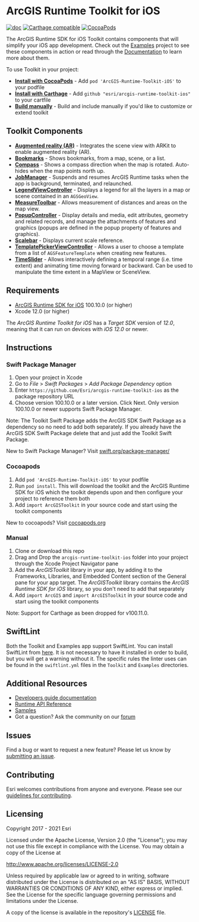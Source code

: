 # ArcGIS Runtime Toolkit for iOS

[![doc](https://img.shields.io/badge/Doc-purple)](Documentation) [![Carthage compatible](https://img.shields.io/badge/Carthage-compatible-4BC51D.svg?style=flat)](https://github.com/Carthage/Carthage) [![CocoaPods](https://img.shields.io/cocoapods/v/ArcGIS-Runtime-Toolkit-iOS)](https://cocoapods.org/)

The ArcGIS Runtime SDK for iOS Toolkit contains components that will simplify your iOS app development. Check out the [Examples](/Examples) project to see these components in action or read through the [Documentation](/Documentation) to learn more about them.

To use Toolkit in your project:

* **[Install with CocoaPods](#cocoapods)** - Add `pod 'ArcGIS-Runtime-Toolkit-iOS'` to your podfile
* **[Install with Carthage](#carthage)** - Add `github "esri/arcgis-runtime-toolkit-ios"` to your cartfile
* **[Build manually](#manual)** - Build and include manually if you'd like to customize or extend toolkit

## Toolkit Components

* **[Augmented reality (AR)](Documentation/AR)** - Integrates the scene view with ARKit to enable augmented reality (AR).
* **[Bookmarks](Documentation/Bookmarks)** - Shows bookmarks, from a map, scene, or a list.
* **[Compass](Documentation/Compass)** - Shows a compass direction when the map is rotated. Auto-hides when the map points north up.
* **[JobManager](Documentation/JobManager)** - Suspends and resumes ArcGIS Runtime tasks when the app is background, terminated, and relaunched.
* **[LegendViewController](Documentation/LegendViewController)** - Displays a legend for all the layers in a map or scene contained in an `AGSGeoView`.
* **[MeasureToolbar](Documentation/MeasureToolbar)** - Allows measurement of distances and areas on the map view.
* **[PopupController](Documentation/PopupController)** - Display details and media, edit attributes, geometry and related records, and manage the attachments of features and graphics (popups are defined in the popup property of features and graphics).
* **[Scalebar](Documentation/Scalebar)** - Displays current scale reference.
* **[TemplatePickerViewController](Documentation/TemplatePicker)** - Allows a user to choose a template from a list of `AGSFeatureTemplate` when creating new features.
* **[TimeSlider](Documentation/TimeSlider)** - Allows interactively defining a temporal range (i.e. time extent) and animating time moving forward or backward. Can be used to manipulate the time extent in a MapView or SceneView.

## Requirements
* [ArcGIS Runtime SDK for iOS](https://developers.arcgis.com/ios/) 100.10.0 (or higher)
* Xcode 12.0 (or higher)

The *ArcGIS Runtime Toolkit for iOS* has a *Target SDK* version of *12.0*, meaning that it can run on devices with *iOS 12.0* or newer.

## Instructions

### Swift Package Manager

 1. Open your project in Xcode
 2. Go to *File* > *Swift Packages* > *Add Package Dependency* option 
 3. Enter `https://github.com/Esri/arcgis-runtime-toolkit-ios` as the package repository URL
 4. Choose version 100.10.0 or a later version. Click Next. Only version 100.10.0 or newer supports Swift Package Manager.
 
 Note: The Toolkit Swift Package adds the ArcGIS SDK Swift Package as a dependency so no need to add both separately. If you already have the ArcGIS SDK Swift Package delete that and just add the Toolkit Swift Package. 

 New to Swift Package Manager? Visit [swift.org/package-manager/](https://swift.org/package-manager/)

### Cocoapods

 1. Add `pod 'ArcGIS-Runtime-Toolkit-iOS'` to your podfile
 2. Run `pod install`. This will download the toolkit and the ArcGIS Runtime SDK for iOS which the toolkit depends upon and then configure your project to reference them both
 3. Add `import ArcGISToolkit` in your source code and start using the toolkit components 

 New to cocoapods? Visit [cocoapods.org](https://cocoapods.org/)

### Manual

 1. Clone or download this repo
 2. Drag and Drop the `arcgis-runtime-toolkit-ios` folder into your project through the Xcode Project Navigator pane
 3. Add the *ArcGISToolkit* library in your app, by adding it to the Frameworks, Libraries, and Embedded Content section of the General pane for your app target. The *ArcGISToolkit* library contains the *ArcGIS Runtime SDK for iOS* library, so you don't need to add that separately
 4. Add `import ArcGIS` and `import ArcGISToolkit` in your source code and start using the toolkit components 

Note: Support for Carthage as been dropped for v100.11.0.

## SwiftLint

Both the Toolkit and Examples app support SwiftLint.  You can install SwiftLint from [here](https://github.com/realm/SwiftLint).  It is not necessary to have it installed in order to build, but you will get a warning without it.  The specific rules the linter uses can be found in the `swiftlint.yml` files in the `Toolkit` and `Examples` directories.

## Additional Resources

* [Developers guide documentation](https://developers.arcgis.com/ios)
* [Runtime API Reference](https://developers.arcgis.com/ios/api-reference)
* [Samples](https://github.com/Esri/arcgis-runtime-samples-ios)
* Got a question? Ask the community on our [forum](http://geonet.esri.com/community/developers/native-app-developers/arcgis-runtime-sdk-for-ios)

## Issues

Find a bug or want to request a new feature?  Please let us know by [submitting an issue](https://github.com/Esri/arcgis-runtime-toolkit-ios/issues/new).

## Contributing

Esri welcomes contributions from anyone and everyone. Please see our [guidelines for contributing](https://github.com/esri/contributing).

## Licensing
Copyright 2017 - 2021 Esri

Licensed under the Apache License, Version 2.0 (the "License");
you may not use this file except in compliance with the License.
You may obtain a copy of the License at

   http://www.apache.org/licenses/LICENSE-2.0

Unless required by applicable law or agreed to in writing, software
distributed under the License is distributed on an "AS IS" BASIS,
WITHOUT WARRANTIES OR CONDITIONS OF ANY KIND, either express or implied.
See the License for the specific language governing permissions and
limitations under the License.

A copy of the license is available in the repository's [LICENSE]( /LICENSE) file.
